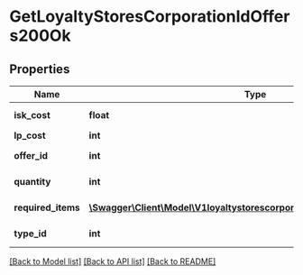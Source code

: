 # GetLoyaltyStoresCorporationIdOffers200Ok

## Properties
Name | Type | Description | Notes
------------ | ------------- | ------------- | -------------
**isk_cost** | **float** | isk_cost number | 
**lp_cost** | **int** | lp_cost integer | 
**offer_id** | **int** | offer_id integer | 
**quantity** | **int** | quantity integer | 
**required_items** | [**\Swagger\Client\Model\V1loyaltystorescorporationIdoffersRequiredItems[]**](V1loyaltystorescorporationIdoffersRequiredItems.md) | required_items array | 
**type_id** | **int** | type_id integer | 

[[Back to Model list]](../README.md#documentation-for-models) [[Back to API list]](../README.md#documentation-for-api-endpoints) [[Back to README]](../README.md)


